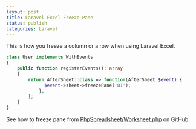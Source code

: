 ```yaml
---
layout: post
title: Laravel Excel Freeze Pane
status: publish
categories: Laravel
---
```


This is how you freeze a column or a row when using Laravel Excel.

```php
class User implements WithEvents
{
    public function registerEvents(): array
    {
        return AfterSheet::class => function(AfterSheet $event) {
              $event->sheet->freezePane('B1');
            },
        ];
    }
}
```

See how to freeze pane from <a href="https://github.com/PHPOffice/PhpSpreadsheet/blob/master/src/PhpSpreadsheet/Worksheet/Worksheet.php#L1992">PhpSpreadsheet/Worksheet.php</a> on GitHub.
